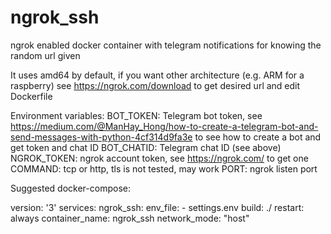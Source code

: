 # ngrok_ssh
ngrok enabled docker container with telegram notifications for knowing the random url given

It uses amd64 by default, if you want other architecture (e.g. ARM for a raspberry) see https://ngrok.com/download to get desired url and edit Dockerfile

Environment variables:
BOT_TOKEN: Telegram bot token, see https://medium.com/@ManHay_Hong/how-to-create-a-telegram-bot-and-send-messages-with-python-4cf314d9fa3e to see how to create a bot and get token and chat ID
BOT_CHATID: Telegram chat ID (see above)
NGROK_TOKEN: ngrok account token, see https://ngrok.com/ to get one
COMMAND: tcp or http, tls is not tested, may work
PORT: ngrok listen port

Suggested docker-compose:

version: '3'
services:
  ngrok_ssh:
    env_file:
      - settings.env
    build: ./
    restart: always
    container_name: ngrok_ssh
    network_mode: "host"
